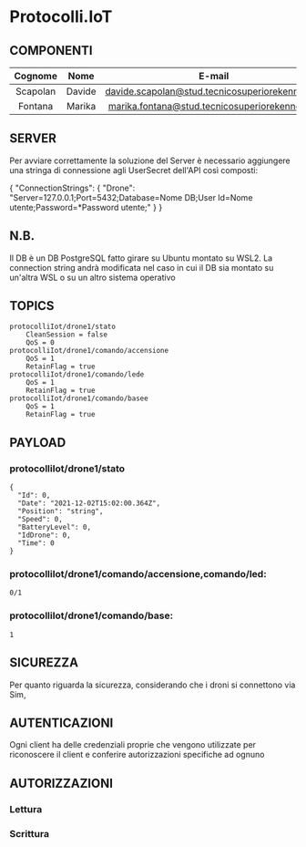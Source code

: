 # Protocolli.IoT

## COMPONENTI

|Cognome | Nome | E-mail|
|:-:|:-:|:-:|
| Scapolan | Davide | davide.scapolan@stud.tecnicosuperiorekennedy.it |
| Fontana | Marika | marika.fontana@stud.tecnicosuperiorekennedy.it |

## SERVER

Per avviare correttamente la soluzione del Server è necessario aggiungere una stringa di connessione agli UserSecret dell'API così composti:

{ "ConnectionStrings": { "Drone": "Server=127.0.0.1;Port=5432;Database=Nome DB;User Id=Nome utente;Password=*Password utente;" } }

## N.B.

Il DB è un DB PostgreSQL fatto girare su Ubuntu montato su WSL2. La connection string andrà modificata nel caso in cui il DB sia montato su un'altra WSL o su un altro sistema operativo

## TOPICS

	protocolliIot/drone1/stato
		CleanSession = false
		QoS = 0
	protocolliIot/drone1/comando/accensione
		QoS = 1
		RetainFlag = true
	protocolliIot/drone1/comando/lede
		QoS = 1
		RetainFlag = true
	protocolliIot/drone1/comando/basee
		QoS = 1
		RetainFlag = true

## PAYLOAD

###	protocolliIot/drone1/stato
	{
	  "Id": 0,
	  "Date": "2021-12-02T15:02:00.364Z",
	  "Position": "string",
	  "Speed": 0,
	  "BatteryLevel": 0,
	  "IdDrone": 0,
	  "Time": 0
	}

###	protocolliIot/drone1/comando/accensione,comando/led:
	0/1

###	protocolliIot/drone1/comando/base:
	1
	
## SICUREZZA

Per quanto riguarda la sicurezza, considerando che i droni si connettono via Sim, 

## AUTENTICAZIONI

Ogni client ha delle credenziali proprie che vengono utilizzate per riconoscere il client e conferire autorizzazioni specifiche ad ognuno

## AUTORIZZAZIONI

###	Lettura


###	Scrittura

